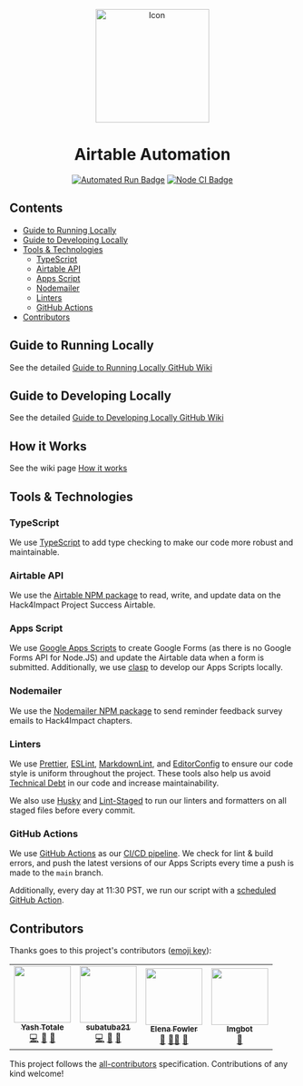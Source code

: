 <p align="center"><img alt="Icon" width="200" src="https://raw.githubusercontent.com/hack4impact/airtable-automation/main/static/images/icon.png"></img></p>

<h1 align="center">Airtable Automation</h1>

<p align="center">
<a href="https://github.com/hack4impact/airtable-automation/actions?query=workflow%3A%22Automated+Run%22"><img alt="Automated Run Badge" src="https://img.shields.io/github/workflow/status/hack4impact/airtable-automation/Automated%20Run?style=flat-square&labelColor=000000&logo=github&logoColor=FFFFFF&label=Automated%20Run"></img></a>
<a href="https://github.com/hack4impact/airtable-automation/actions?query=workflow%3A%22Node+CI%22"><img alt="Node CI Badge" src="https://img.shields.io/github/workflow/status/hack4impact/airtable-automation/Node%20CI?style=flat-square&labelColor=000000&logo=github&logoColor=FFFFFF&label=Node%20CI"></img></a>
</p>

## Contents <!-- omit in toc -->

- [Guide to Running Locally](#guide-to-running-locally)
- [Guide to Developing Locally](#guide-to-developing-locally)
- [Tools & Technologies](#tools--technologies)
  - [TypeScript](#typescript)
  - [Airtable API](#airtable-api)
  - [Apps Script](#apps-script)
  - [Nodemailer](#nodemailer)
  - [Linters](#linters)
  - [GitHub Actions](#github-actions)
- [Contributors](#contributors)

## Guide to Running Locally

See the detailed [Guide to Running Locally GitHub Wiki]

## Guide to Developing Locally

See the detailed [Guide to Developing Locally GitHub Wiki]

## How it Works

See the wiki page [How it works]

## Tools & Technologies

### TypeScript

We use [TypeScript] to add type checking to make our code more robust and maintainable.

### Airtable API

We use the [Airtable NPM package] to read, write, and update data on the Hack4Impact Project Success Airtable.

### Apps Script

We use [Google Apps Scripts] to create Google Forms (as there is no Google Forms API for Node.JS) and update the Airtable data when a form is submitted. Additionally, we use [clasp] to develop our Apps Scripts locally.

### Nodemailer

We use the [Nodemailer NPM package] to send reminder feedback survey emails to Hack4Impact chapters.

### Linters

We use [Prettier], [ESLint], [MarkdownLint], and [EditorConfig] to ensure our code style is uniform throughout the project. These tools also help us avoid [Technical Debt] in our code and increase maintainability.

We also use [Husky] and [Lint-Staged] to run our linters and formatters on all staged files before every commit.

### GitHub Actions

We use [GitHub Actions] as our [CI/CD pipeline]. We check for lint & build errors, and push the latest versions of our Apps Scripts every time a push is made to the `main` branch.

Additionally, every day at 11:30 PST, we run our script with a [scheduled GitHub Action].

## Contributors

Thanks goes to this project's contributors ([emoji key](https://allcontributors.org/docs/en/emoji-key)):

<!-- ALL-CONTRIBUTORS-LIST:START - Do not remove or modify this section -->
<!-- prettier-ignore-start -->
<!-- markdownlint-disable -->
<table>
  <tr>
    <td align="center"><a href="https://github.com/YashTotale"><img src="https://avatars.githubusercontent.com/u/30784592?v=4?s=100" width="100px;" alt=""/><br /><sub><b>Yash Totale</b></sub></a><br /><a href="https://github.com/hack4impact/airtable-automation/commits?author=YashTotale" title="Code">💻</a> <a href="https://github.com/hack4impact/airtable-automation/wiki/_history" title="Documentation">📖</a> <a href="https://www.notion.so/h4i/Measuring-Project-Success-Automation-13e09dd66fc2485aab37a0764da6b0d2" title="Ideas, Planning, & Feedback">🤔</a></td>
    <td align="center"><a href="https://github.com/subatuba21"><img src="https://avatars.githubusercontent.com/u/34824571?v=4?s=100" width="100px;" alt=""/><br /><sub><b>subatuba21</b></sub></a><br /><a href="https://github.com/hack4impact/airtable-automation/commits?author=subatuba21" title="Code">💻</a> <a href="https://github.com/hack4impact/airtable-automation/wiki/_history" title="Documentation">📖</a> <a href="https://www.notion.so/h4i/Measuring-Project-Success-Automation-13e09dd66fc2485aab37a0764da6b0d2" title="Ideas, Planning, & Feedback">🤔</a></td>
    <td align="center"><a href="https://github.com/elenarfowler"><img src="https://avatars.githubusercontent.com/u/32174305?v=4?s=100" width="100px;" alt=""/><br /><sub><b>Elena Fowler</b></sub></a><br /><a href="#projectManagement-elenarfowler" title="Project Management">📆</a> <a href="#mentoring-elenarfowler" title="Mentoring">🧑‍🏫</a> <a href="https://www.notion.so/h4i/Measuring-Project-Success-Automation-13e09dd66fc2485aab37a0764da6b0d2" title="Ideas, Planning, & Feedback">🤔</a></td>
    <td align="center"><a href="https://imgbot.net/"><img src="https://avatars.githubusercontent.com/u/31427850?v=4?s=100" width="100px;" alt=""/><br /><sub><b>Imgbot</b></sub></a><br /><a href="https://github.com/hack4impact/airtable-automation/commits?author=ImgBotApp" title="Tools">🔧</a></td>
  </tr>
</table>

<!-- markdownlint-restore -->
<!-- prettier-ignore-end -->

<!-- ALL-CONTRIBUTORS-LIST:END -->

This project follows the [all-contributors](https://github.com/all-contributors/all-contributors) specification. Contributions of any kind welcome!

<!-- Reference Links -->

[guide to developing locally github wiki]: https://github.com/hack4impact/airtable-automation/wiki/Guide-to-Developing-Locally
[guide to running locally github wiki]: https://github.com/hack4impact/airtable-automation/wiki/Guide-to-Running-Locally
[how it works]: https://github.com/hack4impact/airtable-automation/wiki/How-it-works/
[git]: https://git-scm.com/å
[node.js]: https://nodejs.org/en/
[npm]: https://www.npmjs.com/
['secret files' folder]: https://drive.google.com/drive/folders/1kcdNls8krOBnIpDNls-hBxsc3yjfPiiB
[typescript]: https://www.typescriptlang.org/
[airtable npm package]: https://www.npmjs.com/package/airtable
[google apps scripts]: https://developers.google.com/apps-script
[clasp]: https://developers.google.com/apps-script/guides/clasp
[nodemailer npm package]: https://nodemailer.com/about/
[prettier]: https://prettier.io/
[eslint]: https://eslint.org/
[markdownlint]: https://github.com/DavidAnson/markdownlint
[editorconfig]: https://editorconfig.org/
[husky]: https://typicode.github.io/husky/#/
[lint-staged]: https://github.com/okonet/lint-staged
[technical debt]: https://www.productplan.com/glossary/technical-debt/
[github actions]: https://github.com/features/actions
[ci/cd pipeline]: https://semaphoreci.com/blog/cicd-pipeline
[scheduled github action]: https://docs.github.com/en/actions/reference/events-that-trigger-workflows#scheduled-events
